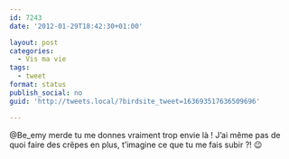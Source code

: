 ```yaml
---
id: 7243
date: '2012-01-29T18:42:30+01:00'

layout: post
categories:
  - Vis ma vie
tags:
  - tweet
format: status
publish_social: no
guid: 'http://tweets.local/?birdsite_tweet=163693517636509696'

---
```


@Be\_emy merde tu me donnes vraiment trop envie là ! J’ai même pas de quoi faire des crêpes en plus, t’imagine ce que tu me fais subir ?! 😉